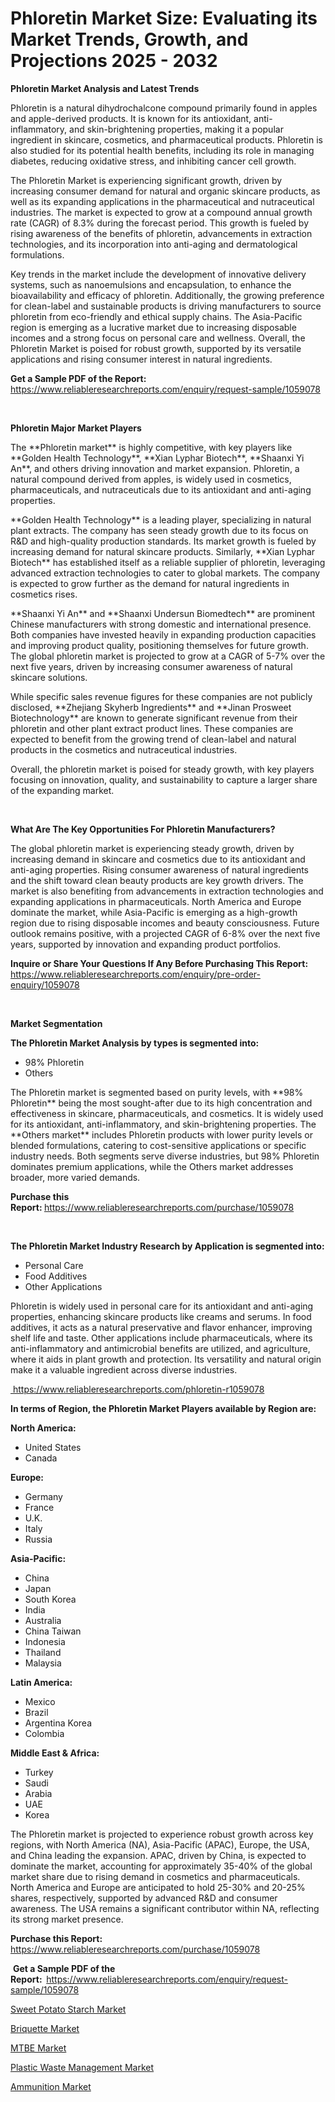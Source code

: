 <p><h1>Phloretin Market Size: Evaluating its Market Trends, Growth, and Projections 2025 - 2032</h1></p><p><strong>Phloretin Market Analysis and Latest Trends</strong></p>
<p><p>Phloretin is a natural dihydrochalcone compound primarily found in apples and apple-derived products. It is known for its antioxidant, anti-inflammatory, and skin-brightening properties, making it a popular ingredient in skincare, cosmetics, and pharmaceutical products. Phloretin is also studied for its potential health benefits, including its role in managing diabetes, reducing oxidative stress, and inhibiting cancer cell growth.</p><p>The Phloretin Market is experiencing significant growth, driven by increasing consumer demand for natural and organic skincare products, as well as its expanding applications in the pharmaceutical and nutraceutical industries. The market is expected to grow at a compound annual growth rate (CAGR) of 8.3% during the forecast period. This growth is fueled by rising awareness of the benefits of phloretin, advancements in extraction technologies, and its incorporation into anti-aging and dermatological formulations.</p><p>Key trends in the market include the development of innovative delivery systems, such as nanoemulsions and encapsulation, to enhance the bioavailability and efficacy of phloretin. Additionally, the growing preference for clean-label and sustainable products is driving manufacturers to source phloretin from eco-friendly and ethical supply chains. The Asia-Pacific region is emerging as a lucrative market due to increasing disposable incomes and a strong focus on personal care and wellness. Overall, the Phloretin Market is poised for robust growth, supported by its versatile applications and rising consumer interest in natural ingredients.</p></p>
<p><strong>Get a Sample PDF of the Report:&nbsp;</strong> <a href="https://www.reliableresearchreports.com/enquiry/request-sample/1059078?utm_campaign=36&utm_medium=2&utm_source=Github&utm_content=ia&utm_term=24012025&utm_id=phloretin">https://www.reliableresearchreports.com/enquiry/request-sample/1059078</a></p>
<p>&nbsp;</p>
<p><strong>Phloretin Major Market Players</strong></p>
<p><p>The **Phloretin market** is highly competitive, with key players like **Golden Health Technology**, **Xian Lyphar Biotech**, **Shaanxi Yi An**, and others driving innovation and market expansion. Phloretin, a natural compound derived from apples, is widely used in cosmetics, pharmaceuticals, and nutraceuticals due to its antioxidant and anti-aging properties.</p><p>**Golden Health Technology** is a leading player, specializing in natural plant extracts. The company has seen steady growth due to its focus on R&D and high-quality production standards. Its market growth is fueled by increasing demand for natural skincare products. Similarly, **Xian Lyphar Biotech** has established itself as a reliable supplier of phloretin, leveraging advanced extraction technologies to cater to global markets. The company is expected to grow further as the demand for natural ingredients in cosmetics rises.</p><p>**Shaanxi Yi An** and **Shaanxi Undersun Biomedtech** are prominent Chinese manufacturers with strong domestic and international presence. Both companies have invested heavily in expanding production capacities and improving product quality, positioning themselves for future growth. The global phloretin market is projected to grow at a CAGR of 5-7% over the next five years, driven by increasing consumer awareness of natural skincare solutions.</p><p>While specific sales revenue figures for these companies are not publicly disclosed, **Zhejiang Skyherb Ingredients** and **Jinan Prosweet Biotechnology** are known to generate significant revenue from their phloretin and other plant extract product lines. These companies are expected to benefit from the growing trend of clean-label and natural products in the cosmetics and nutraceutical industries.</p><p>Overall, the phloretin market is poised for steady growth, with key players focusing on innovation, quality, and sustainability to capture a larger share of the expanding market.</p></p>
<p>&nbsp;</p>
<p><strong>What Are The Key Opportunities For Phloretin Manufacturers?</strong></p>
<p><p>The global phloretin market is experiencing steady growth, driven by increasing demand in skincare and cosmetics due to its antioxidant and anti-aging properties. Rising consumer awareness of natural ingredients and the shift toward clean beauty products are key growth drivers. The market is also benefiting from advancements in extraction technologies and expanding applications in pharmaceuticals. North America and Europe dominate the market, while Asia-Pacific is emerging as a high-growth region due to rising disposable incomes and beauty consciousness. Future outlook remains positive, with a projected CAGR of 6-8% over the next five years, supported by innovation and expanding product portfolios.</p></p>
<p><strong>Inquire or Share Your Questions If Any Before Purchasing This Report:</strong> <a href="https://www.reliableresearchreports.com/enquiry/pre-order-enquiry/1059078?utm_campaign=36&utm_medium=2&utm_source=Github&utm_content=ia&utm_term=24012025&utm_id=phloretin">https://www.reliableresearchreports.com/enquiry/pre-order-enquiry/1059078</a></p>
<p>&nbsp;</p>
<p><strong>Market Segmentation</strong></p>
<p><strong>The Phloretin Market Analysis by types is segmented into:</strong></p>
<p><ul><li>98% Phloretin</li><li>Others</li></ul></p>
<p><p>The Phloretin market is segmented based on purity levels, with **98% Phloretin** being the most sought-after due to its high concentration and effectiveness in skincare, pharmaceuticals, and cosmetics. It is widely used for its antioxidant, anti-inflammatory, and skin-brightening properties. The **Others market** includes Phloretin products with lower purity levels or blended formulations, catering to cost-sensitive applications or specific industry needs. Both segments serve diverse industries, but 98% Phloretin dominates premium applications, while the Others market addresses broader, more varied demands.</p></p>
<p><strong>Purchase this Report:&nbsp;</strong><a href="https://www.reliableresearchreports.com/purchase/1059078?utm_campaign=36&utm_medium=2&utm_source=Github&utm_content=ia&utm_term=24012025&utm_id=phloretin">https://www.reliableresearchreports.com/purchase/1059078</a></p>
<p>&nbsp;</p>
<p><strong>The Phloretin Market Industry Research by Application is segmented into:</strong></p>
<p><ul><li>Personal Care</li><li>Food Additives</li><li>Other Applications</li></ul></p>
<p><p>Phloretin is widely used in personal care for its antioxidant and anti-aging properties, enhancing skincare products like creams and serums. In food additives, it acts as a natural preservative and flavor enhancer, improving shelf life and taste. Other applications include pharmaceuticals, where its anti-inflammatory and antimicrobial benefits are utilized, and agriculture, where it aids in plant growth and protection. Its versatility and natural origin make it a valuable ingredient across diverse industries.</p></p>
<p><a href="https://www.reliableresearchreports.com/phloretin-r1059078?utm_campaign=36&utm_medium=2&utm_source=Github&utm_content=ia&utm_term=24012025&utm_id=phloretin">&nbsp;https://www.reliableresearchreports.com/phloretin-r1059078</a></p>
<p><strong>In terms of Region, the Phloretin Market Players available by Region are:</strong></p>
<p>
    <p> <strong> North America: </strong>
        <ul>
            <li>United States</li>
            <li>Canada</li>
        </ul>
        </p> 
    <p> <strong> Europe: </strong>
        <ul>
            <li>Germany</li>
            <li>France</li>
            <li>U.K.</li>
            <li>Italy</li>
            <li>Russia</li>
        </ul>
        </p> 
    <p> <strong> Asia-Pacific: </strong>
        <ul>
            <li>China</li>
            <li>Japan</li>
            <li>South Korea</li>
            <li>India</li>
            <li>Australia</li>
            <li>China Taiwan</li>
            <li>Indonesia</li>
            <li>Thailand</li>
            <li>Malaysia</li>
        </ul>
        </p> 
    <p> <strong> Latin America: </strong>
        <ul>
            <li>Mexico</li>
            <li>Brazil</li>
            <li>Argentina Korea</li>
            <li>Colombia</li>
        </ul>
        </p> 
    <p> <strong> Middle East & Africa: </strong>
        <ul>
            <li>Turkey</li>
            <li>Saudi</li>
            <li>Arabia</li>
            <li>UAE</li>
            <li>Korea</li>
        </ul>
    </p>
    </p>
<p><p>The Phloretin market is projected to experience robust growth across key regions, with North America (NA), Asia-Pacific (APAC), Europe, the USA, and China leading the expansion. APAC, driven by China, is expected to dominate the market, accounting for approximately 35-40% of the global market share due to rising demand in cosmetics and pharmaceuticals. North America and Europe are anticipated to hold 25-30% and 20-25% shares, respectively, supported by advanced R&D and consumer awareness. The USA remains a significant contributor within NA, reflecting its strong market presence.</p></p>
<p><strong>Purchase this Report: </strong><a href="https://www.reliableresearchreports.com/purchase/1059078?utm_campaign=36&utm_medium=2&utm_source=Github&utm_content=ia&utm_term=24012025&utm_id=phloretin">https://www.reliableresearchreports.com/purchase/1059078</a></p>
<p>&nbsp;<strong>Get a Sample PDF of the Report:&nbsp;&nbsp;</strong><a href="https://www.reliableresearchreports.com/enquiry/request-sample/1059078?utm_campaign=36&utm_medium=2&utm_source=Github&utm_content=ia&utm_term=24012025&utm_id=phloretin">https://www.reliableresearchreports.com/enquiry/request-sample/1059078</a></p>
<p><strong></strong></p>
<p><p><a href="https://github.com/dierdrecrichton210/Market-Research-Report-List-1/blob/main/sweet-potato-starch-market.md?utm_campaign=36&utm_medium=2&utm_source=Github&utm_content=ia&utm_term=24012025&utm_id=phloretin">Sweet Potato Starch Market</a></p><p><a href="https://github.com/cheryjhonson/Market-Research-Report-List-1/blob/main/briquette-market.md?utm_campaign=36&utm_medium=2&utm_source=Github&utm_content=ia&utm_term=24012025&utm_id=phloretin">Briquette Market</a></p><p><a href="https://github.com/tamvrosiya/Market-Research-Report-List-6/blob/main/mtbe-market.md?utm_campaign=36&utm_medium=2&utm_source=Github&utm_content=ia&utm_term=24012025&utm_id=phloretin">MTBE Market</a></p><p><a href="https://github.com/AngelaWalsh696/Market-Research-Report-List-1/blob/main/plastic-waste-management-market.md?utm_campaign=36&utm_medium=2&utm_source=Github&utm_content=ia&utm_term=24012025&utm_id=phloretin">Plastic Waste Management Market</a></p><p><a href="https://github.com/SanjidaKhan901/Market-Research-Report-List-1/blob/main/ammunition-market.md?utm_campaign=36&utm_medium=2&utm_source=Github&utm_content=ia&utm_term=24012025&utm_id=phloretin">Ammunition Market</a></p></p>